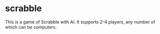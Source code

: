 # scrabble
This is a game of Scrabble with AI. It supports 2-4 players, any number of which can be computers.
